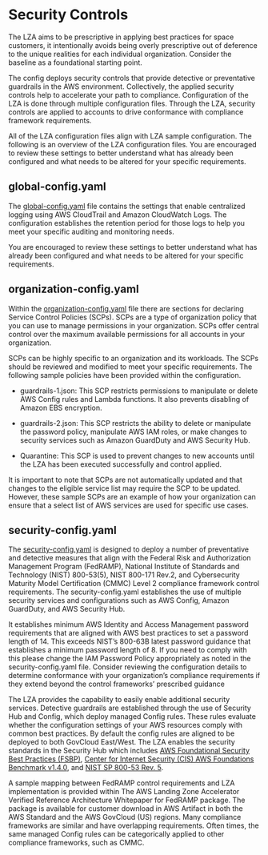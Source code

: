 # Security Controls

The LZA aims to be prescriptive in applying best practices for space customers, it intentionally avoids being overly prescriptive out of deference to the unique realities for each individual organization. Consider the baseline as a foundational starting point.

The config deploys security controls that provide detective or preventative guardrails in the AWS environment. Collectively, the applied security controls help to accelerate your path to compliance. Configuration of the LZA is done through multiple configuration files. Through the LZA, security controls are applied to accounts to drive conformance with compliance framework requirements.

All of the LZA configuration files align with LZA sample configuration. The following is an overview of the LZA configuration files. You are encouraged to review these settings to better understand what has already been configured and what needs to be altered for your specific requirements.

## global-config.yaml

The [global-config.yaml](https://github.com/awslabs/landing-zone-accelerator-on-aws/blob/main/reference/sample-configurations/lza-sample-config-govcloud-us/govcloud-us-config/global-config.yaml) file contains the settings that enable centralized logging using AWS CloudTrail and Amazon CloudWatch Logs. The configuration establishes the retention period for those logs to help you meet your specific auditing and monitoring needs.

You are encouraged to review these settings to better understand what has already been configured and what needs to be altered for your specific requirements.

## organization-config.yaml

Within the [organization-config.yaml](https://github.com/awslabs/landing-zone-accelerator-on-aws/blob/main/reference/sample-configurations/lza-sample-config-govcloud-us/govcloud-us-config/organization-config.yaml) file there are sections for declaring Service Control Policies (SCPs). SCPs are a type of organization policy that you can use to manage permissions in your organization. SCPs offer central control over the maximum available permissions for all accounts in your organization.

SCPs can be highly specific to an organization and its workloads. The SCPs should be reviewed and modified to meet your specific requirements. The following sample policies have been provided within the configuration.

- guardrails-1.json: This SCP restricts permissions to manipulate or delete AWS Config rules and Lambda functions. It also prevents disabling of Amazon EBS encryption.

- guardrails-2.json: This SCP restricts the ability to delete or manipulate the password policy, manipulate AWS IAM roles, or make changes to security services such as Amazon GuardDuty and AWS Security Hub.

- Quarantine: This SCP is used to prevent changes to new accounts until the LZA has been executed successfully and control applied.

It is important to note that SCPs are not automatically updated and that changes to the eligible service list may require the SCP to be updated. However, these sample SCPs are an example of how your organization can ensure that a select list of AWS services are used for specific use cases.

## security-config.yaml

The [security-config.yaml](https://github.com/awslabs/landing-zone-accelerator-on-aws/blob/main/reference/sample-configurations/lza-sample-config-govcloud-us/govcloud-us-config/security-config.yaml) is designed to deploy a number of preventative and detective measures that align with the Federal Risk and Authorization Management Program (FedRAMP), National Institute of Standards and Technology (NIST) 800-53(5), NIST 800-171 Rev.2, and Cybersecurity Maturity Model Certification (CMMC) Level 2 compliance framework control requirements. The security-config.yaml establishes the use of multiple security services and configurations such as AWS Config, Amazon GuardDuty, and AWS Security Hub.

It establishes minimum AWS Identity and Access Management password requirements that are aligned with AWS best practices to set a password length of 14. This exceeds NIST’s 800-63B latest password guidance that establishes a minimum password length of 8. If you need to comply with this please change the IAM Password Policy appropriately as noted in the security-config.yaml file. Consider reviewing the configuration details to determine conformance with your organization’s compliance requirements if they extend beyond the control frameworks’ prescribed guidance

The LZA provides the capability to easily enable additional security services. Detective guardrails are established through the use of Security Hub and Config, which deploy managed Config rules. These rules evaluate whether the configuration settings of your AWS resources comply with common best practices. By default the config rules are aligned to be deployed to both GovCloud East/West. The LZA enables the security standards in the Security Hub which includes [AWS Foundational Security Best Practices (FSBP)](https://docs.aws.amazon.com/securityhub/latest/userguide/fsbp-standard.html), [Center for Internet Security (CIS) AWS Foundations Benchmark v1.4.0](https://docs.aws.amazon.com/securityhub/latest/userguide/cis-aws-foundations-benchmark.html#cis1v4-standard), and [NIST SP 800-53 Rev. 5](https://docs.aws.amazon.com/securityhub/latest/userguide/nist-standard.html).

A sample mapping between FedRAMP control requirements and LZA implementation is provided within The AWS Landing Zone Accelerator Verified Reference Architecture Whitepaper for FedRAMP package. The package is available for customer download in AWS Artifact in both the AWS Standard and the AWS GovCloud (US) regions. Many compliance frameworks are similar and have overlapping requirements. Often times, the same managed Config rules can be categorically applied to other compliance frameworks, such as CMMC.
